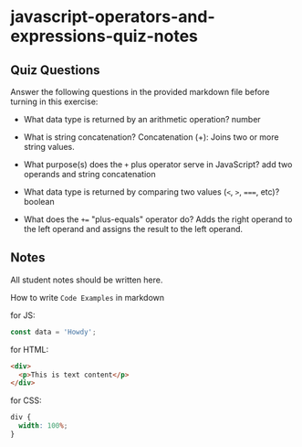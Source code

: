 # javascript-operators-and-expressions-quiz-notes

## Quiz Questions

Answer the following questions in the provided markdown file before turning in this exercise:

- What data type is returned by an arithmetic operation?
  number
- What is string concatenation?
  Concatenation (+): Joins two or more string values.
- What purpose(s) does the `+` plus operator serve in JavaScript?
  add two operands and string concatenation

- What data type is returned by comparing two values (`<`, `>`, `===`, etc)?
  boolean
- What does the `+=` "plus-equals" operator do?
  Adds the right operand to the left operand and assigns the result to the left operand.

## Notes

All student notes should be written here.

How to write `Code Examples` in markdown

for JS:

```javascript
const data = 'Howdy';
```

for HTML:

```html
<div>
  <p>This is text content</p>
</div>
```

for CSS:

```css
div {
  width: 100%;
}
```
